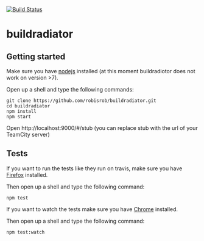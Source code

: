 [![Build Status](https://travis-ci.org/robisrob/buildradiator.svg?branch=master)](https://travis-ci.org/robisrob/buildradiator)

# buildradiator

## Getting started

Make sure you have [nodejs](https://nodejs.org/) installed (at this moment buildradiotor does not work on version >7).

Open up a shell and type the following commands:

```shell
git clone https://github.com/robisrob/buildradiator.git
cd buildradiator
npm install
npm start
```

Open http://localhost:9000/#/stub (you can replace stub with the url of your TeamCity server)

## Tests

If you want to run the tests like they run on travis, make sure you have [Firefox](https://www.mozilla.org/en-US/firefox/products/) installed.

Then open up a shell and type the following command:

```shell
npm test
```

If you want to watch the tests make sure you have [Chrome](https://www.google.com/chrome) installed.

Then open up a shell and type the following command:

```shell
npm test:watch
```
